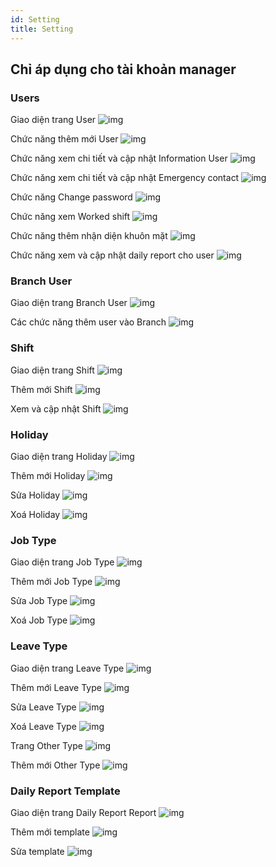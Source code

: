 ```yaml
---
id: Setting
title: Setting 
---
```

## Chỉ áp dụng cho tài khoản manager
### Users
Giao diện trang User
![img](../static/img/setting_1.png)

Chức năng thêm mới User
![img](../static/img/setting_2.png)

Chức năng xem chi tiết và cập nhật Information User
![img](../static/img/setting_3.png)

Chức năng xem chi tiết và cập nhật Emergency contact
![img](../static/img/setting_4.png)

Chức năng Change password
![img](../static/img/setting_5.png)

Chức năng xem Worked shift
![img](../static/img/setting_6.png)

Chức năng thêm nhận diện khuôn mặt
![img](../static/img/setting_7.png)

Chức năng xem và cập nhật daily report cho user
![img](../static/img/setting_8.png)

### Branch User
Giao diện trang Branch User
![img](../static/img/setting_9.png)

Các chức năng thêm user vào Branch
![img](../static/img/setting_10.png)

### Shift
Giao diện trang Shift
![img](../static/img/setting_11.png)

Thêm mới Shift
![img](../static/img/setting_12.png)

Xem và cập nhật Shift
![img](../static/img/setting_13.png)

### Holiday
Giao diện trang Holiday
![img](../static/img/setting_14.png)

Thêm mới Holiday
![img](../static/img/setting_17.png)

Sửa Holiday
![img](../static/img/setting_15.png)

Xoá Holiday
![img](../static/img/setting_16.png)

### Job Type
Giao diện trang Job Type
![img](../static/img/setting_18.png)

Thêm mới Job Type
![img](../static/img/setting_19.png)

Sửa Job Type
![img](../static/img/setting_20.png)

Xoá Job Type
![img](../static/img/setting_21.png)

### Leave Type
Giao diện trang Leave Type
![img](../static/img/setting_22.png)

Thêm mới Leave Type
![img](../static/img/setting_23.png)

Sửa Leave Type
![img](../static/img/setting_24.png)

Xoá Leave Type
![img](../static/img/setting_25.png)

Trang Other Type
![img](../static/img/setting_26.png)

Thêm mới Other Type
![img](../static/img/setting_27.png)


### Daily Report Template
Giao diện trang Daily Report Report
![img](../static/img/setting_28.png)

Thêm mới template
![img](../static/img/setting_29.png)

Sửa template
![img](../static/img/setting_30.png)